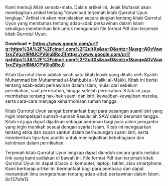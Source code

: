 
 
Kami memuji Allah semata-mata. Dalam artikel ini, Jejak Mufassir akan membagikan artikel tentang "download terjemah kitab Qurrotul Uyun lengkap." Artikel ini akan menjelaskan secara singkat tentang kitab Qurrotul Uyun yang membahas tentang adab-adab perkawinan dalam Islam sekaligus memberikan link untuk mengunduh file format Pdf dari terjemah kitab Qurrotul Uyun.
 
**Download ✦ [https://www.google.com/url?q=https%3A%2F%2Fcinurl.com%2F2uItXs&sa=D&sntz=1&usg=AOvVaw1xvZVgJrlRNUCPV6luBRoJ](https://www.google.com/url?q=https%3A%2F%2Fcinurl.com%2F2uItXs&sa=D&sntz=1&usg=AOvVaw1xvZVgJrlRNUCPV6luBRoJ)**


  
Kitab Qurrotul Uyun adalah salah satu kitab klasik yang ditulis oleh Syaikh Muhammad bin Muhammad al-Mahbubi al-Maliki al-Makki. Kitab ini berisi tentang adab-adab perkawinan dalam Islam, mulai dari sebelum pernikahan, saat pernikahan, hingga setelah pernikahan. Kitab ini juga membahas tentang hak-hak suami dan istri, kewajiban-kewajiban mereka, serta cara-cara menjaga keharmonisan rumah tangga.
  
Kitab Qurrotul Uyun sangat bermanfaat bagi para pasangan suami istri yang ingin mempelajari sunnah-sunnah Rasulullah SAW dalam berumah tangga. Kitab ini juga dapat dijadikan sebagai pedoman bagi para calon pengantin yang ingin menikah sesuai dengan syariat Islam. Kitab ini mengajarkan tentang etika dan sopan santun dalam berhubungan suami istri, serta memberikan tips-tips praktis untuk meningkatkan kebahagiaan dan keintiman dalam pernikahan.
  
Terjemah kitab Qurrotul Uyun lengkap dapat diunduh secara gratis melalui link yang kami sediakan di bawah ini. File format Pdf dari terjemah kitab Qurrotul Uyun ini dapat dibaca di komputer, laptop, tablet, atau smartphone. Kami berharap artikel ini bermanfaat bagi para pembaca dan dapat menambah ilmu pengetahuan tentang adab-adab perkawinan dalam Islam.
 8cf37b1e13
 

